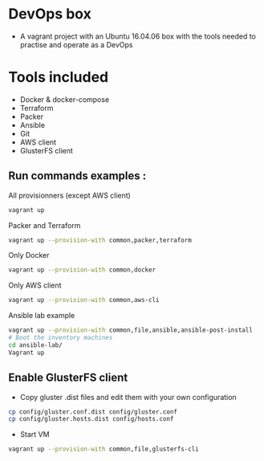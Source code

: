 # DevOps box
* A vagrant project with an Ubuntu 16.04.06 box with the tools needed to practise and operate as a DevOps

# Tools included
* Docker & docker-compose
* Terraform
* Packer
* Ansible
* Git
* AWS client
* GlusterFS client

## Run commands examples :

All provisionners (except AWS client)
```bash
vagrant up 
```

Packer and Terraform 
```bash
vagrant up --provision-with common,packer,terraform
```

Only Docker 
```bash
vagrant up --provision-with common,docker
```

Only AWS client 
```bash
vagrant up --provision-with common,aws-cli
```

Ansible lab example 
```bash
vagrant up --provision-with common,file,ansible,ansible-post-install
# Boot the inventory machines
cd ansible-lab/
Vagrant up
```

## Enable GlusterFS client

- Copy gluster .dist files and edit them with your own configuration
```bash
cp config/gluster.conf.dist config/gluster.conf
cp config/gluster.hosts.dist config/hosts.conf
```
- Start VM
```bash
vagrant up --provision-with common,file,glusterfs-cli
```
